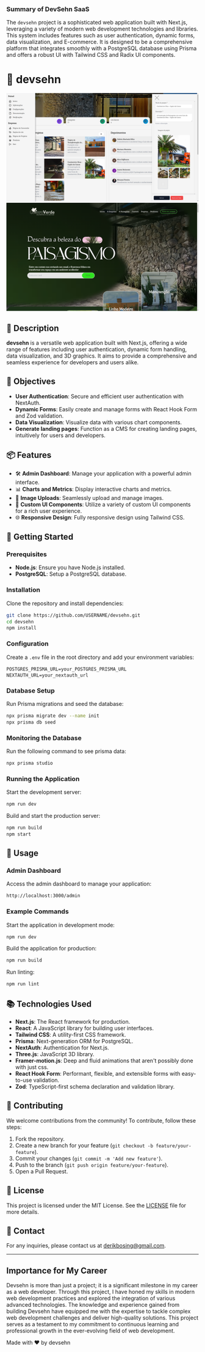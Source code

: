 ### Summary of DevSehn SaaS

The `devsehn` project is a sophisticated web application built with Next.js, leveraging a variety of modern web development technologies and libraries. This system includes features such as user authentication, dynamic forms, data visualization, and E-commerce. It is designed to be a comprehensive platform that integrates smoothly with a PostgreSQL database using Prisma and offers a robust UI with Tailwind CSS and Radix UI components.

# 🌟 devsehn

![Project Banner1](public/banner1.png)
![Project Banner2](public/banner2.png)

## 📖 Description

**devsehn** is a versatile web application built with Next.js, offering a wide range of features including user authentication, dynamic form handling, data visualization, and 3D graphics. It aims to provide a comprehensive and seamless experience for developers and users alike.

## 🎯 Objectives

- **User Authentication**: Secure and efficient user authentication with NextAuth.
- **Dynamic Forms**: Easily create and manage forms with React Hook Form and Zod validation.
- **Data Visualization**: Visualize data with various chart components.
- **Generate landing pages**: Function as a CMS for creating landing pages, intuitively for users and developers.

## 📦 Features

- 🛠 **Admin Dashboard**: Manage your application with a powerful admin interface.
- 📊 **Charts and Metrics**: Display interactive charts and metrics.
- 📸 **Image Uploads**: Seamlessly upload and manage images.
- 🎨 **Custom UI Components**: Utilize a variety of custom UI components for a rich user experience.
- 🌐 **Responsive Design**: Fully responsive design using Tailwind CSS.

## 🚀 Getting Started

### Prerequisites

- **Node.js**: Ensure you have Node.js installed.
- **PostgreSQL**: Setup a PostgreSQL database.

### Installation

Clone the repository and install dependencies:

```bash
git clone https://github.com/USERNAME/devsehn.git
cd devsehn
npm install
```

### Configuration

Create a `.env` file in the root directory and add your environment variables:

```env
POSTGRES_PRISMA_URL=your_POSTGRES_PRISMA_URL
NEXTAUTH_URL=your_nextauth_url
```

### Database Setup

Run Prisma migrations and seed the database:

```bash
npx prisma migrate dev --name init
npx prisma db seed
```

### Monitoring the Database

Run the following command to see prisma data:

```bash
npx prisma studio
```

### Running the Application

Start the development server:

```bash
npm run dev
```

Build and start the production server:

```bash
npm run build
npm start
```

## 📘 Usage

### Admin Dashboard

Access the admin dashboard to manage your application:

```bash
http://localhost:3000/admin
```

### Example Commands

Start the application in development mode:

```bash
npm run dev
```

Build the application for production:

```bash
npm run build
```

Run linting:

```bash
npm run lint
```

## 📚 Technologies Used

- **Next.js**: The React framework for production.
- **React**: A JavaScript library for building user interfaces.
- **Tailwind CSS**: A utility-first CSS framework.
- **Prisma**: Next-generation ORM for PostgreSQL.
- **NextAuth**: Authentication for Next.js.
- **Three.js**: JavaScript 3D library.
- **Framer-motion.js**: Deep and fluid animations that aren't possibly done with just css.
- **React Hook Form**: Performant, flexible, and extensible forms with easy-to-use validation.
- **Zod**: TypeScript-first schema declaration and validation library.

## 🤝 Contributing

We welcome contributions from the community! To contribute, follow these steps:

1. Fork the repository.
2. Create a new branch for your feature (`git checkout -b feature/your-feature`).
3. Commit your changes (`git commit -m 'Add new feature'`).
4. Push to the branch (`git push origin feature/your-feature`).
5. Open a Pull Request.

## 📜 License

This project is licensed under the MIT License. See the [LICENSE](LICENSE) file for more details.

## 💬 Contact

For any inquiries, please contact us at [derikbosing@gmail.com](derikbosing@gmail.com).

---

## Importance for My Career

Devsehn is more than just a project; it is a significant milestone in my career as a web developer. Through this project, I have honed my skills in modern web development practices and explored the integration of various advanced technologies. The knowledge and experience gained from building Devsehn have equipped me with the expertise to tackle complex web development challenges and deliver high-quality solutions. This project serves as a testament to my commitment to continuous learning and professional growth in the ever-evolving field of web development.

Made with ❤️ by devsehn

